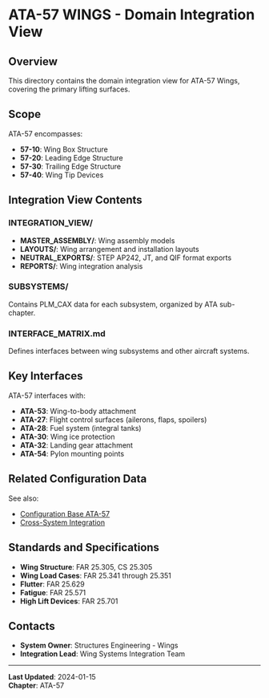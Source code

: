 # ATA-57 WINGS - Domain Integration View

## Overview

This directory contains the domain integration view for ATA-57 Wings, covering the primary lifting surfaces.

## Scope

ATA-57 encompasses:
- **57-10**: Wing Box Structure
- **57-20**: Leading Edge Structure
- **57-30**: Trailing Edge Structure
- **57-40**: Wing Tip Devices

## Integration View Contents

### INTEGRATION_VIEW/
- **MASTER_ASSEMBLY/**: Wing assembly models
- **LAYOUTS/**: Wing arrangement and installation layouts
- **NEUTRAL_EXPORTS/**: STEP AP242, JT, and QIF format exports
- **REPORTS/**: Wing integration analysis

### SUBSYSTEMS/
Contains PLM_CAX data for each subsystem, organized by ATA sub-chapter.

### INTERFACE_MATRIX.md
Defines interfaces between wing subsystems and other aircraft systems.

## Key Interfaces

ATA-57 interfaces with:
- **ATA-53**: Wing-to-body attachment
- **ATA-27**: Flight control surfaces (ailerons, flaps, spoilers)
- **ATA-28**: Fuel system (integral tanks)
- **ATA-30**: Wing ice protection
- **ATA-32**: Landing gear attachment
- **ATA-54**: Pylon mounting points

## Related Configuration Data

See also:
- [Configuration Base ATA-57](../../../../CONFIGURATION_BASE/ATA-57_WINGS/)
- [Cross-System Integration](../../../../CROSS_SYSTEM_INTEGRATION/)

## Standards and Specifications

- **Wing Structure**: FAR 25.305, CS 25.305
- **Wing Load Cases**: FAR 25.341 through 25.351
- **Flutter**: FAR 25.629
- **Fatigue**: FAR 25.571
- **High Lift Devices**: FAR 25.701

## Contacts

- **System Owner**: Structures Engineering - Wings
- **Integration Lead**: Wing Systems Integration Team

---

**Last Updated**: 2024-01-15  
**Chapter**: ATA-57

